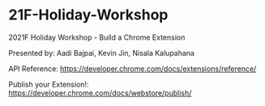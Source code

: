 # 21F-Holiday-Workshop
2021F Holiday Workshop - Build a Chrome Extension

Presented by: Aadi Bajpai, Kevin Jin, Nisala Kalupahana

API Reference:           https://developer.chrome.com/docs/extensions/reference/


Publish your Extension!: https://developer.chrome.com/docs/webstore/publish/

